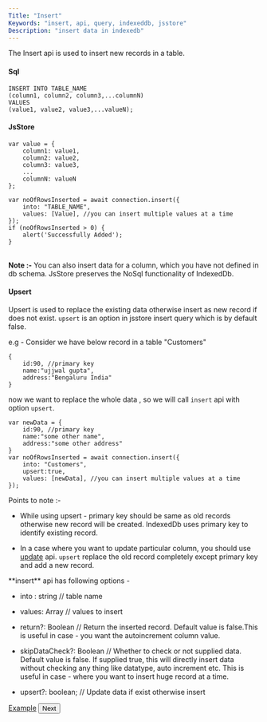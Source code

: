 ```yaml
---
Title: "Insert"
Keywords: "insert, api, query, indexeddb, jsstore"
Description: "insert data in indexedb"
---
```


The Insert api is used to insert new records in a table.

#### Sql

```
INSERT INTO TABLE_NAME
(column1, column2, column3,...columnN)
VALUES
(value1, value2, value3,...valueN);
```

#### JsStore

```
var value = {
    column1: value1,
    column2: value2,
    column3: value3,
    ...
    columnN: valueN
};

var noOfRowsInserted = await connection.insert({
    into: "TABLE_NAME",
    values: [Value], //you can insert multiple values at a time
});
if (noOfRowsInserted > 0) {
    alert('Successfully Added');
}
```

<br>**Note :-** You can also insert data for a column, which you have not defined in db schema. JsStore preserves the NoSql functionality of IndexedDb.

#### Upsert

Upsert is used to replace the existing data otherwise insert as new record if does not exist. `upsert` is an option in jsstore insert query which is by default false.

e.g - Consider we have below record in a table "Customers"

```
{
    id:90, //primary key
    name:"ujjwal gupta",
    address:"Bengaluru India"
}
```

now we want to replace the whole data , so we will call `insert` api with option `upsert`.

```
var newData = {
    id:90, //primary key
    name:"some other name",
    address:"some other address"
}
var noOfRowsInserted = await connection.insert({
    into: "Customers",
    upsert:true,
    values: [newData], //you can insert multiple values at a time
});
``` 

Points to note :- 

* While using upsert - primary key should be same as old records otherwise new record will be created. IndexedDb uses primary key to identify existing record.

* In a case where you want to update particular column, you should use <a href="/tutorial/update">update</a> api. `upsert` replace the old record completely except primary key and add a new record.

<div class="margin-top-30px top-border margin-bottom-20px"></div>
**insert** api has following options -

* into : string // table name

* values: Array // values to insert

* return?: Boolean // Return the inserted record. Default value is false.This is useful in case - you want the autoincrement column value.

* skipDataCheck?: Boolean // Whether to check or not supplied data. Default value is false. If supplied true, this will directly insert data without checking any thing like datatype, auto increment etc. This is useful in case - where you want to insert huge record at a time.

* upsert?: boolean; // Update data if exist otherwise insert 


<p class="margin-top-40px center-align">
    <a class="btn info" target="_blank" href="https://ujjwalguptaofficial.github.io/idbstudio/?db=Demo&query=insert(%7B%0A%20%20%20%20into%3A%20%22Customers%22%2C%0A%20%20%20%20values%3A%20%5B%7B%0A%20%20%20%20%20%20%20%20customerName%3A%20'ujjwal%20gupta'%2C%0A%20%20%20%20%20%20%20%20contactName%3A%20'ujjwal'%2C%0A%20%20%20%20%20%20%20%20address%3A%20'bhubaneswar%20odisha'%2C%0A%20%20%20%20%20%20%20%20city%3A%20'bhubaneswar'%2C%0A%20%20%20%20%20%20%20%20postalCode%3A%20'12345'%2C%0A%20%20%20%20%20%20%20%20country%3A%20'India'%0A%20%20%20%20%7D%5D%0A%7D)%3B%0A">Example</a>
    <button class="btn info btnNext">Next</button>
</p>
